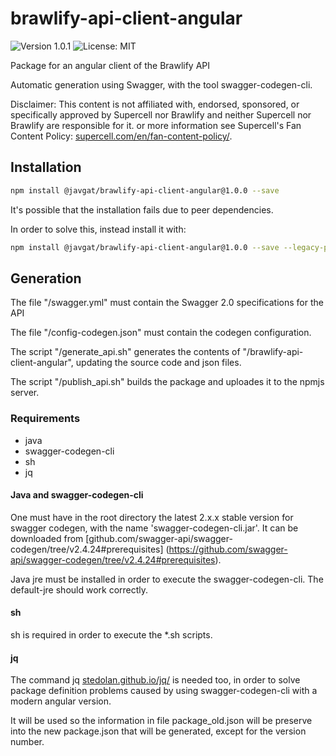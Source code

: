 # brawlify-api-client-angular

![Version 1.0.1](https://img.shields.io/badge/version-1.0.1-informational) ![License: MIT](https://img.shields.io/badge/license-MIT-green)

Package for an angular client of the Brawlify API

Automatic generation using Swagger, with the tool swagger-codegen-cli.

Disclaimer: This content is not affiliated with, endorsed, sponsored, or specifically approved
by Supercell nor Brawlify and neither Supercell nor Brawlify are responsible for it.
or more information see Supercell's Fan Content Policy:
[supercell.com/en/fan-content-policy/](https://supercell.com/en/fan-content-policy/).

## Installation

```sh
npm install @javgat/brawlify-api-client-angular@1.0.0 --save
```

It's possible that the installation fails due to peer dependencies.

In order to solve this, instead install it with:

```sh
npm install @javgat/brawlify-api-client-angular@1.0.0 --save --legacy-peer-deps
```

## Generation

The file "/swagger.yml" must contain the Swagger 2.0 specifications for the API

The file "/config-codegen.json" must contain the codegen configuration.

The script "/generate_api.sh" generates the contents of "/brawlify-api-client-angular",
updating the source code and json files.

The script "/publish_api.sh" builds the package and uploades it to the npmjs server.

### Requirements

- java
- swagger-codegen-cli
- sh
- jq

#### Java and swagger-codegen-cli

One must have in the root directory the latest 2.x.x stable version for swagger codegen,
with the name 'swagger-codegen-cli.jar'. It can be downloaded from
[github.com/swagger-api/swagger-codegen/tree/v2.4.24#prerequisites]
(https://github.com/swagger-api/swagger-codegen/tree/v2.4.24#prerequisites).

Java jre must be installed in order to execute the swagger-codegen-cli. The default-jre
should work correctly.

#### sh

sh is required in order to execute the *.sh scripts.

#### jq

The command jq [stedolan.github.io/jq/](https://stedolan.github.io/jq/) is needed too, in order
to solve package definition problems caused by using swagger-codegen-cli with a modern angular version.

It will be used so the information in file package_old.json will be preserve into the new package.json
that will be generated, except for the version number.